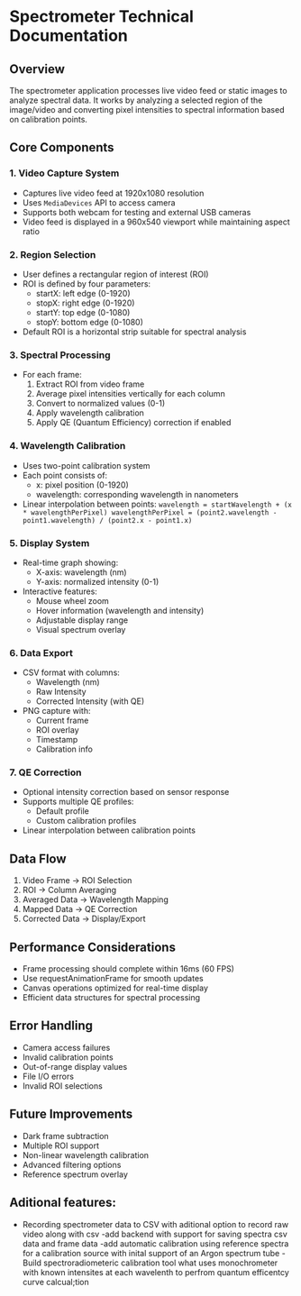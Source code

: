 # Spectrometer Technical Documentation

## Overview
The spectrometer application processes live video feed or static images to analyze spectral data. It works by analyzing a selected region of the image/video and converting pixel intensities to spectral information based on calibration points.

## Core Components

### 1. Video Capture System
- Captures live video feed at 1920x1080 resolution
- Uses `MediaDevices` API to access camera
- Supports both webcam for testing and external USB cameras
- Video feed is displayed in a 960x540 viewport while maintaining aspect ratio

### 2. Region Selection
- User defines a rectangular region of interest (ROI)
- ROI is defined by four parameters:
  - startX: left edge (0-1920)
  - stopX: right edge (0-1920)
  - startY: top edge (0-1080)
  - stopY: bottom edge (0-1080)
- Default ROI is a horizontal strip suitable for spectral analysis

### 3. Spectral Processing
- For each frame:
  1. Extract ROI from video frame
  2. Average pixel intensities vertically for each column
  3. Convert to normalized values (0-1)
  4. Apply wavelength calibration
  5. Apply QE (Quantum Efficiency) correction if enabled

### 4. Wavelength Calibration
- Uses two-point calibration system
- Each point consists of:
  - x: pixel position (0-1920)
  - wavelength: corresponding wavelength in nanometers
- Linear interpolation between points:  ```
  wavelength = startWavelength + (x * wavelengthPerPixel)
  wavelengthPerPixel = (point2.wavelength - point1.wavelength) / (point2.x - point1.x)  ```

### 5. Display System
- Real-time graph showing:
  - X-axis: wavelength (nm)
  - Y-axis: normalized intensity (0-1)
- Interactive features:
  - Mouse wheel zoom
  - Hover information (wavelength and intensity)
  - Adjustable display range
  - Visual spectrum overlay

### 6. Data Export
- CSV format with columns:
  - Wavelength (nm)
  - Raw Intensity
  - Corrected Intensity (with QE)
- PNG capture with:
  - Current frame
  - ROI overlay
  - Timestamp
  - Calibration info

### 7. QE Correction
- Optional intensity correction based on sensor response
- Supports multiple QE profiles:
  - Default profile
  - Custom calibration profiles
- Linear interpolation between calibration points

## Data Flow
1. Video Frame → ROI Selection
2. ROI → Column Averaging
3. Averaged Data → Wavelength Mapping
4. Mapped Data → QE Correction
5. Corrected Data → Display/Export

## Performance Considerations
- Frame processing should complete within 16ms (60 FPS)
- Use requestAnimationFrame for smooth updates
- Canvas operations optimized for real-time display
- Efficient data structures for spectral processing

## Error Handling
- Camera access failures
- Invalid calibration points
- Out-of-range display values
- File I/O errors
- Invalid ROI selections

## Future Improvements
- Dark frame subtraction
- Multiple ROI support
- Non-linear wavelength calibration
- Advanced filtering options
- Reference spectrum overlay

## Aditional features:
- Recording spectrometer data to CSV with aditional option to record raw video along with csv 
-add backend with support for saving spectra csv data and frame data
-add automatic calibration using reference spectra for a calibration source with inital support of an Argon spectrum tube
-Build spectroradiometeric calibration tool what uses monochrometer with known intensites at each wavelenth to perfrom quantum efficentcy curve calcual;tion 